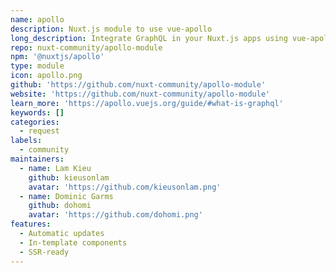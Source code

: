 ```yaml
---
name: apollo
description: Nuxt.js module to use vue-apollo
long_description: Integrate GraphQL in your Nuxt.js apps using vue-apollo.
repo: nuxt-community/apollo-module
npm: '@nuxtjs/apollo'
type: module
icon: apollo.png
github: 'https://github.com/nuxt-community/apollo-module'
website: 'https://github.com/nuxt-community/apollo-module'
learn_more: 'https://apollo.vuejs.org/guide/#what-is-graphql'
keywords: []
categories:
  - request
labels:
  - community
maintainers:
  - name: Lam Kieu
    github: kieusonlam
    avatar: 'https://github.com/kieusonlam.png'
  - name: Dominic Garms
    github: dohomi
    avatar: 'https://github.com/dohomi.png'
features:
  - Automatic updates
  - In-template components
  - SSR-ready
---
```

